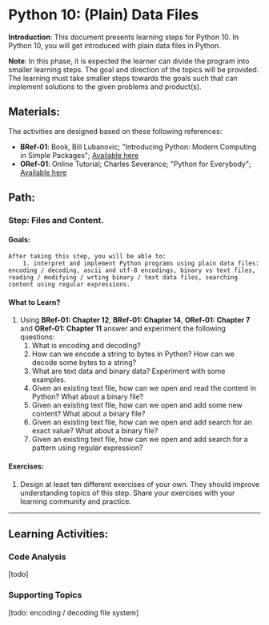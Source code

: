 # Python 10: (Plain) Data Files

**Introduction**: This document presents learning steps for Python 10. In Python 10, you will get introduced with plain data files in Python.

**Note**: In this phase, it is expected the learner can divide the program into smaller learning steps. The goal and direction of the topics will be provided. The learning must take smaller steps towards the goals such that can implement solutions to the given problems and product(s).

## Materials:

The activities are designed based on these following references:

- **BRef-01**: Book, Bill Lubanovic; "Introducing Python: Modern Computing in Simple Packages"; [Available here](https://www.oreilly.com/library/view/introducing-python-2nd/9781492051374/)
- **ORef-01**: Online Tutorial; Charles Severance; "Python for Everybody"; [Available here](https://books.trinket.io/pfe/index.html)


## Path:

### Step: Files and Content.

#### Goals:

```
After taking this step, you will be able to:
	1. interpret and implement Python programs using plain data files: encoding / decoding, ascii and utf-8 encodings, binary vs text files, reading / modifying / wrting binary / text data files, searching content using regular expressions.
```

#### What to Learn?

1. Using **BRef-01: Chapter 12**, **BRef-01: Chapter 14**, **ORef-01: Chapter 7** and **ORef-01: Chapter 11** answer and experiment the following questions:
   1. What is encoding and decoding?
   2. How can we encode a string to bytes in Python? How can we decode some bytes to a string?
   3. What are text data and binary data? Experiment with some examples.
   4. Given an existing text file, how can we open and read the content in Python? What about a binary file?
   5. Given an existing text file, how can we open and add some new content? What about a binary file?
   6. Given an existing text file, how can we open and add search for an exact value? What about a binary file?
   7. Given an existing text file, how can we open and add search for a pattern using regular expression?

#### Exercises:

1. Design at least ten different exercises of your own. They should improve understanding topics of this step. Share your exercises with your learning community and practice.


<hr>

## Learning Activities:

### Code Analysis
[todo]

### Supporting Topics
[todo: encoding / decoding file system]